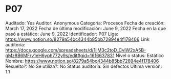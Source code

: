 # P07

Auditado: Yes
Auditor: Anonymous
Categoría: Procesos
Fecha de creación: March 17, 2022
Fecha de última modificación: June 9, 2022
Fecha en la que pasó a estático: June 9, 2022
Identificador: P07
Liga: https://www.notion.so/8279a54bc4344b85bb72894e4f178406 
Link auditoría: https://docs.google.com/spreadsheets/d/1ijM3c2toD_CvIW2xA5B-gMz8B6MFrv1eH6yph772y9s/edit#gid=1616637831
Nivel o status: Estático
Nombre: https://www.notion.so/8279a54bc4344b85bb72894e4f178406 
Resuelto?: No
Se utiliza?: No
Status auditoría: Sin defectos
Última versión: 1.1